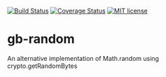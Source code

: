 [![Build Status](https://travis-ci.org/GaryB432/gb-random.svg?branch=master)](https://travis-ci.org/GaryB432/gb-random)
[![Coverage Status](https://coveralls.io/repos/github/GaryB432/gb-random/badge.svg?branch=master)](https://coveralls.io/github/GaryB432/gb-random?branch=master)
[![MIT license](http://img.shields.io/badge/license-MIT-brightgreen.svg)](http://opensource.org/licenses/MIT)

# gb-random
An alternative implementation of Math.random using crypto.getRandomBytes
